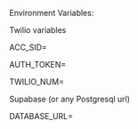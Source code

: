 Environment Variables:


Twilio variables

ACC_SID=

AUTH_TOKEN=

TWILIO_NUM=


Supabase (or any Postgresql url)

DATABASE_URL=